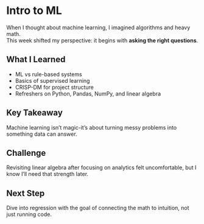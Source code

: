 # Intro to ML

When I thought about machine learning, I imagined algorithms and heavy math.  
This week shifted my perspective: it begins with **asking the right questions**.  

## What I Learned
- ML vs rule-based systems  
- Basics of supervised learning  
- CRISP-DM for project structure  
- Refreshers on Python, Pandas, NumPy, and linear algebra  

## Key Takeaway
Machine learning isn’t magic-it’s about turning messy problems into something data can answer.  

## Challenge
Revisiting linear algebra after focusing on analytics felt uncomfortable, but I know I’ll need that strength later.  

## Next Step
Dive into regression with the goal of connecting the math to intuition, not just running code. 






